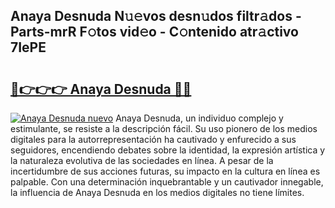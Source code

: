 ## Anaya Desnuda N𝚞𝚎vos desn𝚞dos filtr𝚊dos - Parts-mrR F𝚘tos vid𝚎o - C𝚘ntenido atr𝚊ctivo 7IePE

# <h2><a href="http://mbbw5v.tromn.icu/?c=Anaya+Desnuda">🔗👉👉👉 Anaya Desnuda 🔗🔗</a></h2>

[![Anaya Desnuda nuevo](https://i.imgur.com/pEAQMta.gif)](http://mbbw5v.tromn.icu/?c=Anaya+Desnuda)
Anaya Desnuda, un individuo complejo y estimulante, se resiste a la descripción fácil. Su uso pionero de los medios digitales para la autorrepresentación ha cautivado y enfurecido a sus seguidores, encendiendo debates sobre la identidad, la expresión artística y la naturaleza evolutiva de las sociedades en línea. A pesar de la incertidumbre de sus acciones futuras, su impacto en la cultura en línea es palpable. Con una determinación inquebrantable y un cautivador innegable, la influencia de Anaya Desnuda en los medios digitales no tiene límites.
